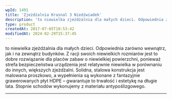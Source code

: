 ```yaml
---
wpId: 1491
title: 'Zjeżdżalnia Krasnal 3 Niedźwiadek'
description: 'to niewielka zjeżdżalnia dla małych dzieci. Odpowiednia zarówno wewnątrz, jak i na zewnątrz budynków. Z racji swoich niewielkich rozmiarów jest to dobre rozwiązanie dla placów zabaw o niewielkiej powierzchni, ponieważ strefa bezpieczeństwa urządzenia jest relatywnie niewielka w porównaniu do innych, większych zjeżdżalni. Solidna, stalowa konstrukcja jest malowana proszkowo, a wypełnienia są wykonane z fantazyjnie grawerowanych ...'
type: product
createdAt: 2017-07-05T10:53:42
modifiedAt: 2024-02-29T15:37:45
---
```



to niewielka zjeżdżalnia dla małych dzieci. Odpowiednia zarówno wewnątrz, jak i na zewnątrz budynków. Z racji swoich niewielkich rozmiarów jest to dobre rozwiązanie dla placów zabaw o niewielkiej powierzchni, ponieważ strefa bezpieczeństwa urządzenia jest relatywnie niewielka w porównaniu do innych, większych zjeżdżalni. Solidna, stalowa konstrukcja jest malowana proszkowo, a wypełnienia są wykonane z fantazyjnie grawerowanych płyt HDPE – gwarantuje to trwałość i estetykę na długie lata. Stopnie schodów wykonujemy z materiału antypoślizgowego.

* * *